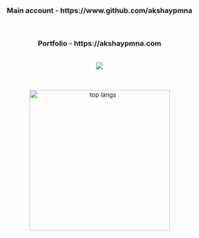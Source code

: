 <div align=center>
  <br/><br/>
  <h3 align="center">Main account - https://www.github.com/akshaypmna</h3>
  <br/>
  <h3 align="center">Portfolio - https://akshaypmna.com</h3>
  <br/>

  <img src="https://media.giphy.com/media/ZVik7pBtu9dNS/giphy.gif"/>



  <br/><br/>
  <img width=325 align="center" src="https://github-readme-stats-salesp07.vercel.app/api/top-langs/?username=akshaypmna18&langs_count=8&layout=compact&theme=react&border_radius=10&size_weight=0.5&count_weight=0.5&exclude_repo=github-readme-stats" alt="top langs" />
</div>

<br/><br/>
